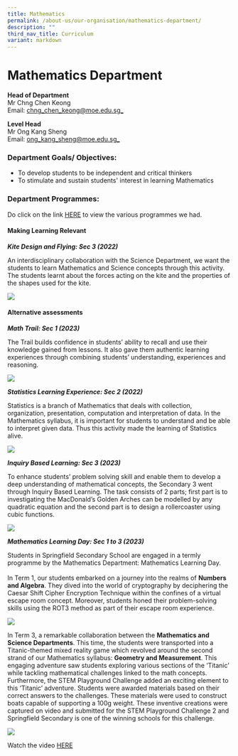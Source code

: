 ```yaml
---
title: Mathematics
permalink: /about-us/our-organisation/mathematics-department/
description: ""
third_nav_title: Curriculum
variant: markdown
---
```

# **Mathematics Department**

**Head of Department**  
Mr Chng Chen Keong    
Email:&nbsp;[chng_chen_keong@moe.edu.sg_](mailto:chng_chen_keong@moe.edu.sg)

**Level Head**     
Mr Ong Kang Sheng  
Email:&nbsp;[ong_kang_sheng@moe.edu.sg_](mailto:ong_kang_sheng@moe.edu.sg)

### Department Goals/ Objectives:  

* To develop students to be independent and critical thinkers    
* To stimulate and sustain students' interest in learning Mathematics




### Department Programmes:

Do click on the link [HERE](https://youtu.be/Yvq3I4hFBDE) to view the various programmes we had.


#### Making Learning Relevant


***Kite Design and Flying: Sec 3 (2022)***

An interdisciplinary collaboration with the Science Department, we want the students to learn Mathematics and Science concepts through this activity. The students learnt about the forces acting on the kite and the properties of the shapes used for the kite.

![](/images/kitefly1.jpg)


#### Alternative assessments

***Math Trail: Sec 1 (2023)***

The Trail builds confidence in students’ ability to recall and use their knowledge gained from lessons. It also gave them authentic learning experiences through combining students’ understanding, experiences and reasoning. 

![](/images/mathtrail1.jpg)


***Statistics Learning Experience: Sec 2 (2022)***

Statistics is a branch of Mathematics that deals with collection, organization, presentation, computation and interpretation of data. In the Mathematics syllabus, it is important for students to understand and be able to interpret given data. Thus this activity made the learning of Statistics alive.

![](/images/mathtrail2.jpg)



***Inquiry Based Learning: Sec 3 (2023)***

To enhance students’ problem solving skill and enable them to develop a deep understanding of mathematical concepts, the Secondary 3 went through Inquiry Based Learning. The task consists of 2 parts; first part is to investigating the MacDonald’s Golden Arches can be modelled by any quadratic equation and the second part is to design a rollercoaster using cubic functions.

![](/images/mathtrail3.jpg)


***Mathematics Learning Day: Sec 1 to 3 (2023)***

Students in Springfield Secondary School are engaged in a termly programme by the Mathematics Department: Mathematics Learning Day. <br><br>
In Term 1, our students embarked on a journey into the realms of <b>Numbers and Algebra</b>. They dived into the world of cryptography by deciphering the Caesar Shift Cipher Encryption Technique within the confines of a virtual escape room concept. Moreover, students honed their problem-solving skills using the ROT3 method as part of their escape room experience.

![](/images/mathtrail4.jpg)


In Term 3, a remarkable collaboration between the <b>Mathematics and Science Departments</b>. This time, the students were transported into a Titanic-themed mixed reality game which revolved around the second strand of our Mathematics syllabus: <b>Geometry and Measurement</b>. This engaging adventure saw students exploring various sections of the ‘Titanic’ while tackling mathematical challenges linked to the math concepts. Furthermore, the STEM Playground Challenge added an exciting element to this ‘Titanic’ adventure. Students were awarded materials based on their correct answers to the challenges. These materials were used to construct boats capable of supporting a 100g weight. These inventive creations were captured on video and submitted for the STEM Playground Challenge 2 and Springfield Secondary is one of the winning schools for this challenge.


![](/images/mathtrail5.jpg)

Watch the video [HERE](https://www.youtube.com/watch?v=XWawfR1T2zo)